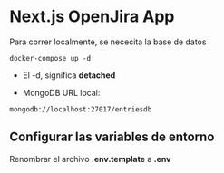 # Next.js OpenJira App
Para correr localmente, se nececita la base de datos
```
docker-compose up -d
```

* El -d, significa __detached__

* MongoDB URL local: 
```
mongodb://localhost:27017/entriesdb
```

## Configurar las variables de entorno
Renombrar el archivo __.env.template__ a __.env__